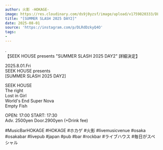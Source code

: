 ```yaml
---
author: 火影 -HOKAGE-
image: https://res.cloudinary.com/ds9j0yzsf/image/upload/v1759820333/DLRdDzkyQ4O.jpg
title: "[SUMMER SLASH 2025 DAY2]"
date: 2025-08-01
source: 'https://instagram.com/p/DLRdDzkyQ4O'
tags:
- 
---
```

.<br>
【SEEK HOUSE presents "SUMMER SLASH 2025 DAY2" 詳細決定】

2025.8.01.Fri<br>
SEEK HOUSE presents<br>
[SUMMER SLASH 2025 DAY2]

SEEK HOUSE<br>
The right<br>
Lost in Girl<br>
World's End Super Nova<br>
Empty Fish

OPEN: 17:00 START: 17:30<br>
Adv. 2500yen Door.2900yen (+Drink fee)

#MusicBarHOKAGE #HOKAGE #ホカゲ #火影 #livemusicvenue #osaka #osakabar #livepub #japan #pub #bar #rockbar #ライブハウス #毎日がスペシャル